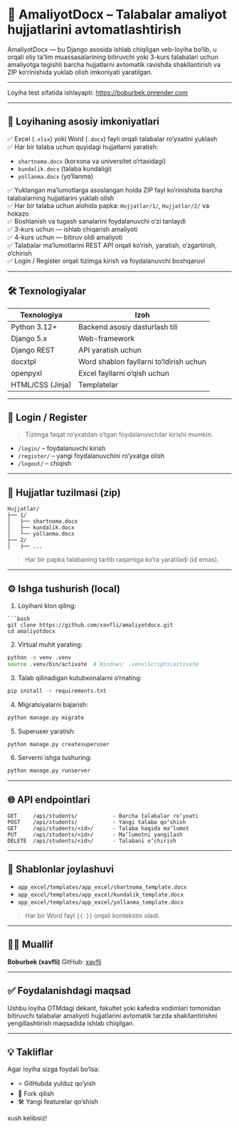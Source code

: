 # 📄 AmaliyotDocx – Talabalar amaliyot hujjatlarini avtomatlashtirish

AmaliyotDocx — bu Django asosida ishlab chiqilgan veb-loyiha bo‘lib, u orqali oliy ta’lim muassasalarining bitiruvchi yoki 3-kurs talabalari uchun amaliyotga tegishli barcha hujjatlarni avtomatik ravishda shakllantirish va ZIP ko‘rinishida yuklab olish imkoniyati yaratilgan.

---

Loyiha test sifatida ishlayapti: https://boburbek.onrender.com 

---

## 🚀 Loyihaning asosiy imkoniyatlari

✅ Excel (`.xlsx`) yoki Word (`.docx`) fayli orqali talabalar ro‘yxatini yuklash  
✅ Har bir talaba uchun quyidagi hujjatlarni yaratish:
- `shartnoma.docx` (korxona va universitet o‘rtasidagi)
- `kundalik.docx` (talaba kundaligi)
- `yollanma.docx` (yo‘llanma)

✅ Yuklangan ma’lumotlarga asoslangan holda ZIP fayl ko‘rinishida barcha talabalarning hujjatlarini yuklab olish  
✅ Har bir talaba uchun alohida papka: `Hujjatlar/1/`, `Hujjatlar/2/` va hokazo  
✅ Boshlanish va tugash sanalarini foydalanuvchi o‘zi tanlaydi  
✅ 3-kurs uchun — ishlab chiqarish amaliyoti  
✅ 4-kurs uchun — bitiruv oldi amaliyoti  
✅ Talabalar ma’lumotlarini REST API orqali ko‘rish, yaratish, o‘zgartirish, o‘chirish  
✅ Login / Register orqali tizimga kirish va foydalanuvchi boshqaruvi

---

## 🛠 Texnologiyalar

| Texnologiya       | Izoh |
|-------------------|------|
| Python 3.12+      | Backend asosiy dasturlash tili |
| Django 5.x        | Web-framework |
| Django REST       | API yaratish uchun |
| docxtpl           | Word shablon fayllarni to‘ldirish uchun |
| openpyxl          | Excel fayllarni o‘qish uchun |
| HTML/CSS (Jinja)  | Templatelar |

---

## 🔐 Login / Register

> Tizimga faqat ro‘yxatdan o‘tgan foydalanuvchilar kirishi mumkin.

- `/login/` – foydalanuvchi kirish
- `/register/` – yangi foydalanuvchini ro‘yxatga olish
- `/logout/` – chiqish

---

## 📁 Hujjatlar tuzilmasi (zip)


````
Hujjatlar/
├── 1/
│   ├── shartnoma.docx
│   ├── kundalik.docx
│   └── yollanma.docx
├── 2/
│   ├── ...

````

> Har bir papka talabaning tartib raqamiga ko‘ra yaratiladi (id emas).

---

## ⚙️ Ishga tushurish (local)

1. Loyihani klon qiling:

````
```bash
git clone https://github.com/xavfli/amaliyotdocx.git
cd amaliyotdocx
````

2. Virtual muhit yarating:

```bash
python -m venv .venv
source .venv/bin/activate  # Windows: .venv\Scripts\activate
```

3. Talab qilinadigan kutubxonalarni o‘rnating:

```bash
pip install -r requirements.txt
```

4. Migratsiyalarni bajarish:

```bash
python manage.py migrate
```

5. Superuser yaratish:

```bash
python manage.py createsuperuser
```

6. Serverni ishga tushuring:

```bash
python manage.py runserver
```

---

## 🌐 API endpointlari

```http
GET     /api/students/           - Barcha talabalar ro‘yxati
POST    /api/students/           - Yangi talaba qo‘shish
GET     /api/students/<id>/      - Talaba haqida ma’lumot
PUT     /api/students/<id>/      - Ma’lumotni yangilash
DELETE  /api/students/<id>/      - Talabani o‘chirish
```

---

## 📄 Shablonlar joylashuvi

* `app_excel/templates/app_excel/shartnoma_template.docx`
* `app_excel/templates/app_excel/kundalik_template.docx`
* `app_excel/templates/app_excel/yollanma_template.docx`

> Har bir Word fayl `{{ }}` orqali kontekstni oladi.

---

## 👨‍💻 Muallif

**Boburbek (xavfli)**
GitHub: [xavfli](https://github.com/xavfli)

---

## ✅ Foydalanishdagi maqsad

Ushbu loyiha OTMdagi dekant, fakultet yoki kafedra xodimlari tomonidan bitiruvchi talabalar amaliyoti hujjatlarini avtomatik tarzda shakllantirishni yengillashtirish maqsadida ishlab chiqilgan.

---

## 💡 Takliflar

Agar loyiha sizga foydali bo‘lsa:

* ⭐ GitHubda yulduz qo‘yish
* 🤝 Fork qilish
* 🛠 Yangi featurelar qo‘shish

xush kelibsiz!


